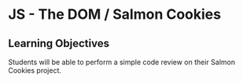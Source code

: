 # JS - The DOM / Salmon Cookies

## Learning Objectives
Students will be able to perform a simple code review on their Salmon Cookies project.